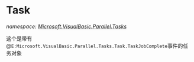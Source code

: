 ﻿# Task
_namespace: [Microsoft.VisualBasic.Parallel.Tasks](./index.md)_

这个是带有@``E:Microsoft.VisualBasic.Parallel.Tasks.Task.TaskJobComplete``事件的任务对象




